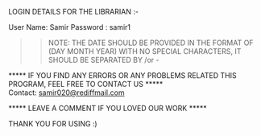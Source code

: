 

LOGIN DETAILS FOR THE LIBRARIAN :-

User Name: Samir
Password : samir1

>> NOTE: THE DATE SHOULD BE PROVIDED IN THE FORMAT OF (DAY MONTH YEAR) WITH NO SPECIAL CHARACTERS,
IT SHOULD BE SEPARATED BY /or -

***** IF YOU FIND ANY ERRORS OR ANY PROBLEMS RELATED THIS PROGRAM, FEEL FREE TO CONTACT US *****  
Contact: samir020@rediffmail.com

***** LEAVE A COMMENT IF YOU LOVED OUR WORK *****


THANK YOU FOR USING :) 
